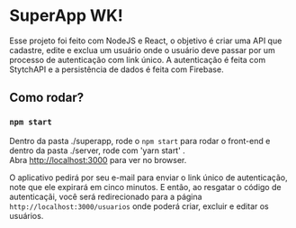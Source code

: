# SuperApp WK!

Esse projeto foi feito com NodeJS e React, o objetivo é criar uma API que cadastre, edite e exclua um usuário onde o usuário deve passar por um processo de autenticação com link único. A autenticação é feita com StytchAPI e a persistência de dados é feita com Firebase.

## Como rodar? 



### `npm start`

Dentro da pasta ./superapp, rode o `npm start` para rodar o front-end e dentro da pasta ./server, rode com 'yarn start' .\
Abra [http://localhost:3000](http://localhost:3000) para ver no browser.

O aplicativo pedirá por seu e-mail para enviar o link único de autenticação, note que ele expirará em cinco minutos. E então, ao resgatar o código de autenticaçãi, você será redirecionado para a página `http://localhost:3000/usuarios` onde poderá criar, excluir e editar os usuários. 
